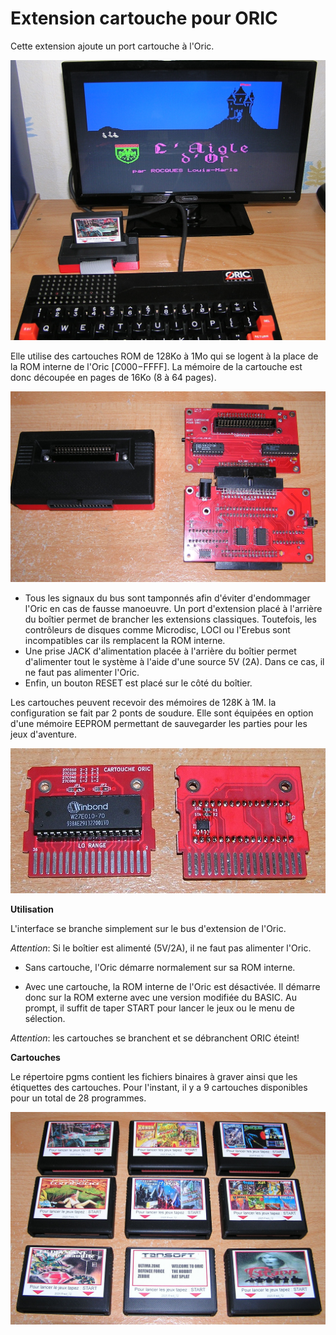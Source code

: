 # Extension cartouche pour ORIC #

Cette extension ajoute un port cartouche à l'Oric.

![Chargement de l'Aigle d'Or](Test_Aigle.jpg)

Elle utilise des cartouches ROM de 128Ko à 1Mo qui se logent à la place de la ROM interne de l'Oric [$C000-$FFFF]. La mémoire de la cartouche est donc découpée en pages de 16Ko (8 à 64 pages).

![Boîtier d'extension](Oric_EXP_Pcb.jpg)

* Tous les signaux du bus sont tamponnés afin d'éviter d'endommager l'Oric en cas de fausse manoeuvre. Un port d'extension placé à l'arrière du boîtier permet de brancher les extensions classiques. Toutefois, les contrôleurs de disques comme Microdisc, LOCI ou l'Erebus sont incompatibles car ils remplacent la ROM interne.
* Une prise JACK d'alimentation placée à l'arrière du boîtier permet d'alimenter tout le système à l'aide d'une source 5V (2A). Dans ce cas, il ne faut pas alimenter l'Oric.
* Enfin, un bouton RESET est placé sur le côté du boîtier.

Les cartouches peuvent recevoir des mémoires de 128K à 1M. la configuration se fait par 2 ponts de soudure. Elle sont équipées en option d'une mémoire EEPROM permettant de sauvegarder les parties pour les jeux d'aventure.

![Cartouche](Cartouche_PCB.jpg)

**Utilisation**

L'interface se branche simplement sur le bus d'extension de l'Oric.

*Attention*: Si le boîtier est alimenté (5V/2A), il ne faut pas alimenter l'Oric.

* Sans cartouche, l'Oric démarre normalement sur sa ROM interne.

* Avec une cartouche, la ROM interne de l'Oric est désactivée. Il démarre donc sur la ROM externe avec une version modifiée du BASIC. Au prompt, il suffit de taper START pour lancer le jeux ou le menu de sélection.

*Attention*: les cartouches se branchent et se débranchent ORIC éteint!

**Cartouches**

Le répertoire pgms contient les fichiers binaires à graver ainsi que les étiquettes des cartouches.
Pour l'instant, il y a 9 cartouches disponibles pour un total de 28 programmes.

![Cartouches disponibles](Cartouches_titres.jpg)
